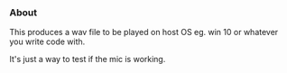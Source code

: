 ### About

This produces a wav file to be played on host OS eg. win 10 or whatever you write code with.

It's just a way to test if the mic is working.

